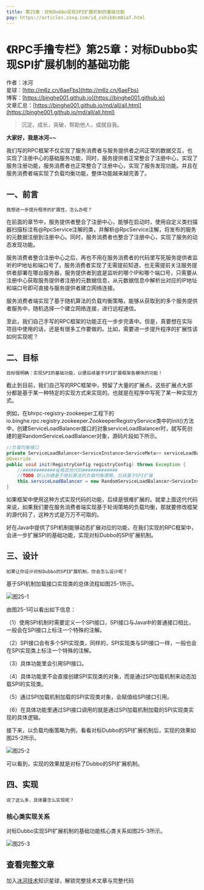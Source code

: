 ```yaml
---
title: 第25章：对标Dubbo实现SPI扩展机制的基础功能
pay: https://articles.zsxq.com/id_cvhib8cm8iaf.html
---
```


# 《RPC手撸专栏》第25章：对标Dubbo实现SPI扩展机制的基础功能

作者：冰河
<br/>星球：[http://m6z.cn/6aeFbs](http://m6z.cn/6aeFbs)
<br/>博客：[https://binghe001.github.io](https://binghe001.github.io)
<br/>文章汇总：[https://binghe001.github.io/md/all/all.html](https://binghe001.github.io/md/all/all.html)

> 沉淀，成长，突破，帮助他人，成就自我。

**大家好，我是冰河~~**

我们写的RPC框架不仅实现了服务消费者与服务提供者之间正常的数据交互，也实现了注册中心的基础服务功能，同时，服务提供者正常整合了注册中心，实现了服务注册功能，服务消费者也正常整合了注册中心，实现了服务发现功能。并且在服务消费者端实现了负载均衡功能，整体功能越来越完善了。

## 一、前言

`我想进一步提升程序的扩展性，怎么办呢？`

在前面的章节中，服务提供者整合了注册中心，能够在启动时，使用自定义类扫描器扫描标注有@RpcService注解的类，并解析@RpcService注解，将发布的服务的元数据注册到注册中心。同时，服务消费者也整合了注册中心，实现了服务的动态发现功能。

服务消费者整合注册中心之后，再也不用在服务消费者的代码里写死服务提供者监听的IP地址和端口号了。服务消费者实现了无需提前知道，也无需提前关注服务提供者部署在哪台服务器，服务提供者到底是监听的哪个IP和哪个端口号，只需要从注册中心获取服务提供者注册的元数据信息，从元数据信息中解析出对应的IP地址和端口号即可直接与服务提供者建立网络连接。

服务消费者端实现了基于随机算法的负载均衡策略，能够从获取到的多个服务提供者服务中，随机选择一个建立网络连接，进行远程通信。

至此，我们自己手写的RPC框架的功能正在一步步完善中。但是，真要想在实际项目中使用的话，还是有很多工作要做的。比如，需要进一步提升程序的扩展性该如何实现呢？

## 二、目标

`目标很明确：实现SPI的基础功能，以便后续基于SPI扩展框架各模块的功能！`

截止到目前，我们自己写的RPC框架中，预留了大量的扩展点，这些扩展点大部分都是基于某一种特定的实现方式来实现的。也就是在程序中写死了某一种实现方式。

例如，在bhrpc-registry-zookeeper工程下的io.binghe.rpc.registry.zookeeper.ZookeeperRegistryService类中的init()方法中，创建ServiceLoadBalancer接口的对象serviceLoadBalancer时，就写死创建的是RandomServiceLoadBalancer对象，源码片段如下所示。

```java
//负载均衡接口
private ServiceLoadBalancer<ServiceInstance<ServiceMeta>> serviceLoadBalancer;
@Override
public void init(RegistryConfig registryConfig) throws Exception {
    //############省略其他代码#############
    //TODO 默认创建基于随机算法的负载均衡策略，后续基于SPI扩展
    this.serviceLoadBalancer = new RandomServiceLoadBalancer<ServiceInstance<ServiceMeta>>();
}
```

如果框架中使用这种方式实现代码的功能，后续是很难扩展的。就拿上面这代代码来说，如果我们要在服务消费者端实现基于轮询策略的负载均衡，那就要修改框架的源代码了，这种方式是万万不可取的。

好在Java中提供了SPI机制能够动态扩展对应的功能，在我们实现的RPC框架中，会进一步扩展SPI的基础功能，实现对标Dubbo的SPI扩展机制。

## 三、设计

`如果让你设计对标Dubbo的SPI扩展机制，你会怎么设计呢？`

基于SPI机制加载接口实现类的总体流程如图25-1所示。

![图25-1](https://binghe001.github.io/assets/images/middleware/rpc/rpc-2022-10-26-001.png)

由图25-1可以看出如下信息：

（1）使用SPI机制时需要定义一个SPI接口，SPI接口与Java中的普通接口相比，一般会在SPI接口上标注一个特殊的注解。

（2）SPI接口会有多个SPI实现类，同样的，SPI实现类与SPI接口一样，一般也会在SPI实现类上标注一个特殊的注解。

（3）具体功能里会引用SPI接口。

（4）具体功能里不会直接创建SPI实现类的对象，而是通过SPI加载机制来动态加载SPI的实现类。

（5）通过SPI加载机制加载的SPI实现类对象，会赋值给SPI接口引用。

（6）在具体功能里通过SPI接口调用的就是通过SPI加载机制加载的SPI实现类实现的具体逻辑。

接下来，以负载均衡策略为例，看看对标Dubbo的SPI扩展机制后，实现的效果如图25-2所示。

![图25-2](https://binghe001.github.io/assets/images/middleware/rpc/rpc-2022-08-15-003.png)

可以看到，实现的效果就是对标了Dubbo的SPI扩展机制。

## 四、实现

`说了这么多，具体要怎么实现呢？`

### 核心类实现关系

对标Dubbo实现SPI扩展机制的基础功能核心类关系如图25-3所示。

![图25-3](https://binghe001.github.io/assets/images/middleware/rpc/rpc-2022-10-26-002.png)

## 查看完整文章

加入[冰河技术](http://m6z.cn/6aeFbs)知识星球，解锁完整技术文章与完整代码